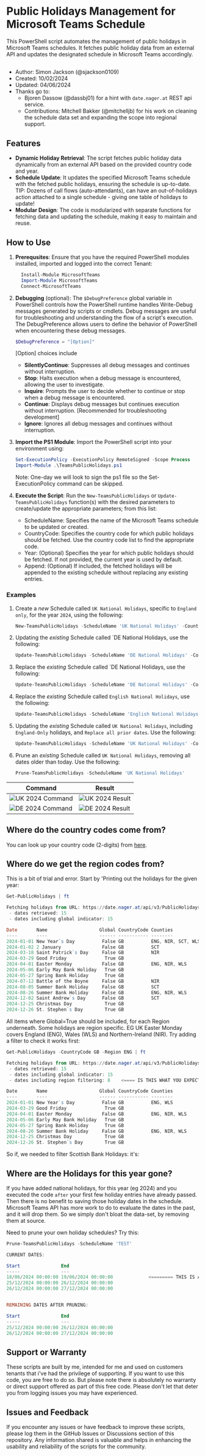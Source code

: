 # Public Holidays Management for Microsoft Teams Schedule

This PowerShell script automates the management of public holidays in Microsoft Teams schedules. It fetches public holiday data from an external API and updates the designated schedule in Microsoft Teams accordingly.

##

- Author: Simon Jackson (@sjackson0109)
- Created: 10/02/2024
- Updated: 04/06/2024
- Thanks go to:
  - Bjoren Dassow (@dassbj01) for a hint with `date.nager.at` REST api service.
  - Contributions: Mitchell Bakker (@mitchelljb) for his work on cleaning the schedule data set and expanding the scope into regional support.


## Features

- **Dynamic Holiday Retrieval**: The script fetches public holiday data dynamically from an external API based on the provided country code and year.
- **Schedule Update**: It updates the specified Microsoft Teams schedule with the fetched public holidays, ensuring the schedule is up-to-date. TIP: Dozens of call flows (auto-attendants), can have an out-of-holidays action attached to a single schedule - giving one table of holidays to update!
- **Modular Design**: The code is modularized with separate functions for fetching data and updating the schedule, making it easy to maintain and reuse.

## How to Use

1. **Prerequsites**: Ensure that you have the required PowerShell modules installed, imported and logged into the correct Tenant:
    ```powershell
      Install-Module MicrosoftTeams
      Import-Module MicrosoftTeams
      Connect-MicrosoftTeams
    ```
3. **Debugging** (optional): The `$DebugPreference` global variable in PowerShell controls how the PowerShell runtime handles Write-Debug messages generated by scripts or cmdlets. Debug messages are useful for troubleshooting and understanding the flow of a script's execution. The DebugPreference allows users to define the behavior of PowerShell when encountering these debug messages.
    ```powershell
    $DebugPreference = "[Option]"
    ```
    [Option]<Options> choices include
    - **SilentlyContinue**: Suppresses all debug messages and continues without interruption.
    - **Stop**: Halts execution when a debug message is encountered, allowing the user to investigate.
    - **Inquire**: Prompts the user to decide whether to continue or stop when a debug message is encountered.
    - **Continue**: Displays debug messages but continues execution without interruption. [Recommended for troubleshooting development]
    - **Ignore**: Ignores all debug messages and continues without interruption.
2. **Import the PS1 Module**: Import the PowerShell script into your environment using:
    ```powershell
    Set-ExecutionPolicy -ExecutionPolicy RemoteSigned -Scope Process
    Import-Module .\TeamsPublicHolidays.ps1
    ```
    Note: One-day we will look to sign the ps1 file so the Set-ExecutionPolicy command can be skipped.

4. **Execute the Script**: Run the `New-TeamsPublicHolidays` or `Update-TeamsPublicHolidays` function(s) with the desired parameters to create/update the appropriate parameters; from this list:
    - ScheduleName: Specifies the name of the Microsoft Teams schedule to be updated or created.
    - CountryCode: Specifies the country code for which public holidays should be fetched. Use the country code list to find the appropriate code.
    - Year: (Optional) Specifies the year for which public holidays should be fetched. If not provided, the current year is used by default.
    - Append: (Optional) If included, the fetched holidays will be appended to the existing schedule without replacing any existing entries.

### Examples

1. Create a *new* Schedule called `UK National Holidays`, specific to `England only`, for the year `2024`, using the following:
   ```powershell
   New-TeamsPublicHolidays -ScheduleName 'UK National Holidays' -CountryCode 'GB' -Region 'ENG'
   ```
2. Updating the *existing* Schedule called `DE National Holidays, use the following:
   ```powershell
   Update-TeamsPublicHolidays -ScheduleName 'DE National Holidays' -CountryCode 'DE' -Year '2026'
   ```
3. Replace the *existing* Schedule called `DE National Holidays, use the following:
   ```powershell
   Update-TeamsPublicHolidays -ScheduleName 'DE National Holidays' -CountryCode 'DE' -Year '2025'
   ```
4. Replace the *existing* Schedule called `English National Holidays`, use the following:
   ```powershell
   Update-TeamsPublicHolidays -ScheduleName 'English National Holidays' -CountryCode 'UK' -Region 'ENG' -Year '2025'
   ```
5. Updating the *existing* Schedule called `UK National Holidays`, including `England-Only` holidays, and `Replace all prior dates`. Use the following:
   ```powershell
   Update-TeamsPublicHolidays -ScheduleName 'UK National Holidays' -CountryCode 'GB' -Region 'ENG' -Year '2025' -Replace
   ```
6. Prune an *existing* Schedule called `UK National Holidays`, removing all dates older than today. Use the following:
   ```powershell
   Prune-TeamsPublicHolidays -ScheduleName 'UK National Holidays'
   ```

|Command|Result|
|---|---|
|![UK 2024 Command](/Examples/UK_2024.png)|![UK 2024 Result](/Examples/UK_2024_Result.png)|
|![DE 2024 Command](/Examples/DE_2024.png)|![DE 2024 Result](/Examples/DE_2024_Result.png)|


## Where do the country codes come from?
You can look up your country code (2-digits) from [here](https://www.iban.com/country-codes).

## Where do we get the region codes from?
This is a bit of trial and error.
Start by 'Printing out the holidays for the given year:
```powershell
Get-PublicHolidays | ft  

Fetching holidays from URL: https://date.nager.at/api/v3/PublicHolidays/2024/GB
 - dates retrieved: 15
 - dates including global indicator: 15

Date       Name                   Global CountryCode Counties
----       ----                   ------ ----------- --------
2024-01-01 New Year`s Day          False GB          ENG, NIR, SCT, WLS
2024-01-02 2 January               False GB          SCT
2024-03-18 Saint Patrick`s Day     False GB          NIR
2024-03-29 Good Friday              True GB
2024-04-01 Easter Monday           False GB          ENG, NIR, WLS
2024-05-06 Early May Bank Holiday   True GB
2024-05-27 Spring Bank Holiday      True GB
2024-07-12 Battle of the Boyne     False GB          NIR
2024-08-05 Summer Bank Holiday     False GB          SCT
2024-08-26 Summer Bank Holiday     False GB          ENG, NIR, WLS
2024-12-02 Saint Andrew`s Day      False GB          SCT
2024-12-25 Christmas Day            True GB
2024-12-26 St. Stephen`s Day        True GB
```
All items where Global=True should be included, for each Region underneath. Some holidays are region specific. EG UK Easter Monday covers England (ENG), Wales (WLS) and Northern-Ireland (NIR). Try adding a filter to check it works first:
```powershell
Get-PublicHolidays -CountryCode GB -Region ENG | ft

Fetching holidays from URL: https://date.nager.at/api/v3/PublicHolidays/2024/GB
 - dates retrieved: 15
 - dates including global indicator: 15
 - dates including region filtering: 8    <==== IS THIS WHAT YOU EXPECT?

Date       Name                   Global CountryCode Counties     
----       ----                   ------ ----------- --------
2024-01-01 New Year`s Day          False GB          ENG, WLS
2024-03-29 Good Friday              True GB
2024-04-01 Easter Monday           False GB          ENG, NIR, WLS
2024-05-06 Early May Bank Holiday   True GB
2024-05-27 Spring Bank Holiday      True GB
2024-08-26 Summer Bank Holiday     False GB          ENG, NIR, WLS
2024-12-25 Christmas Day            True GB
2024-12-26 St. Stephen`s Day        True GB
```

So if, we needed to filter Scottish Bank Holidays: it's:

## Where are the Holidays for this year gone?
If you have added national holidays, for this year (eg 2024) and you executed the code `after` your first few holiday entries have already passed. Then there is no benefit to saving those holiday dates in the schedule. Microsoft Teams API has more work to do to evaluate the dates in the past, and it will drop them. So we simply don't bloat the data-set, by removing them at source.

Need to prune your own holiday schedules? Try this:
```powershell
Prune-TeamsPublicHolidays -ScheduleName 'TEST'

CURRENT DATES:

Start               End
-----               ---
18/06/2024 00:00:00 19/06/2024 00:00:00             <======== THIS IS AN OLD RECORD
25/12/2024 00:00:00 26/12/2024 00:00:00
26/12/2024 00:00:00 27/12/2024 00:00:00


REMAINING DATES AFTER PRUNING:

Start               End
-----               ---
25/12/2024 00:00:00 26/12/2024 00:00:00
26/12/2024 00:00:00 27/12/2024 00:00:00
```


## Support or Warranty
These scripts are built by me, intended for me and used on customers tenants that i've had the privilege of supporting. 
If you want to use this code, you are free to do so. But please note there is absolutely no warranty or direct support offered as part of this free code. Please don't let that deter you from logging issues you may have experienced.

## Issues and Feedback
If you encounter any issues or have feedback to improve these scripts, please log them in the GitHub Issues or Discussions section of this repository. Any information shared is valuable and helps in enhancing the usability and reliability of the scripts for the community.
